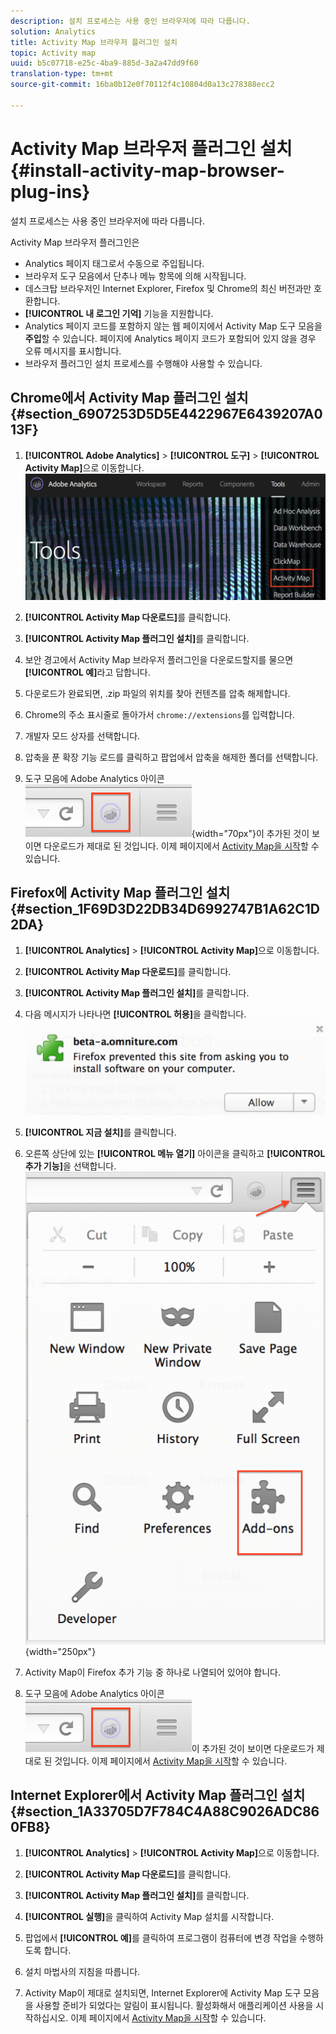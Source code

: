 ```yaml
---
description: 설치 프로세스는 사용 중인 브라우저에 따라 다릅니다.
solution: Analytics
title: Activity Map 브라우저 플러그인 설치
topic: Activity map
uuid: b5c07718-e25c-4ba9-885d-3a2a47dd9f60
translation-type: tm+mt
source-git-commit: 16ba0b12e0f70112f4c10804d0a13c278388ecc2

---
```



# Activity Map 브라우저 플러그인 설치{#install-activity-map-browser-plug-ins}

설치 프로세스는 사용 중인 브라우저에 따라 다릅니다.

Activity Map 브라우저 플러그인은

* Analytics 페이지 태그로서 수동으로 주입됩니다.
* 브라우저 도구 모음에서 단추나 메뉴 항목에 의해 시작됩니다.
* 데스크탑 브라우저인 Internet Explorer, Firefox 및 Chrome의 최신 버전과만 호환합니다.
* **[!UICONTROL 내 로그인 기억]** 기능을 지원합니다.
* Analytics 페이지 코드를 포함하지 않는 웹 페이지에서 Activity Map 도구 모음을 **주입**&#x200B;할 수 있습니다. 페이지에 Analytics 페이지 코드가 포함되어 있지 않을 경우 오류 메시지를 표시합니다.
* 브라우저 플러그인 설치 프로세스를 수행해야 사용할 수 있습니다.

## Chrome에서 Activity Map 플러그인 설치 {#section_6907253D5D5E4422967E6439207A013F}

1. **[!UICONTROL Adobe Analytics]** &gt; **[!UICONTROL 도구]** &gt; **[!UICONTROL Activity Map]**&#x200B;으로 이동합니다.  ![](assets/install_am.png)

1. **[!UICONTROL Activity Map 다운로드]**&#x200B;를 클릭합니다.
1. **[!UICONTROL Activity Map 플러그인 설치]**&#x200B;를 클릭합니다.
1. 보안 경고에서 Activity Map 브라우저 플러그인을 다운로드할지를 물으면 **[!UICONTROL 예]**&#x200B;라고 답합니다.
1. 다운로드가 완료되면, .zip 파일의 위치를 찾아 컨텐츠를 압축 해제합니다.
1. Chrome의 주소 표시줄로 돌아가서 `chrome://extensions`를 입력합니다.
1. 개발자 모드 상자를 선택합니다.
1. 압축을 푼 확장 기능 로드를 클릭하고 팝업에서 압축을 해제한 폴더를 선택합니다.
1. 도구 모음에 Adobe Analytics 아이콘 ![](assets/an_icon.png){width="70px"}이 추가된 것이 보이면 다운로드가 제대로 된 것입니다. 이제 페이지에서 [Activity Map을 시작](/help/analyze/activity-map/activitymap-getting-started/activitymap-getting-started-users/activitymap-launch.md)할 수 있습니다.

## Firefox에 Activity Map 플러그인 설치 {#section_1F69D3D22DB34D6992747B1A62C1D2DA}

1. **[!UICONTROL Analytics]** &gt; **[!UICONTROL Activity Map]**&#x200B;으로 이동합니다.

1. **[!UICONTROL Activity Map 다운로드]**&#x200B;를 클릭합니다.
1. **[!UICONTROL Activity Map 플러그인 설치]**&#x200B;를 클릭합니다.
1. 다음 메시지가 나타나면 **[!UICONTROL 허용]**&#x200B;을 클릭합니다.![](assets/firefox_install2.png)

1. **[!UICONTROL 지금 설치]**&#x200B;를 클릭합니다.
1. 오른쪽 상단에 있는 **[!UICONTROL 메뉴 열기]** 아이콘을 클릭하고 **[!UICONTROL 추가 기능]**&#x200B;을 선택합니다. ![](assets/firefox_install3.png){width="250px"}

1. Activity Map이 Firefox 추가 기능 중 하나로 나열되어 있어야 합니다.
1. 도구 모음에 Adobe Analytics 아이콘 ![](assets/an_icon.png)이 추가된 것이 보이면 다운로드가 제대로 된 것입니다. 이제 페이지에서 [Activity Map을 시작](/help/analyze/activity-map/activitymap-getting-started/activitymap-getting-started-users/activitymap-launch.md)할 수 있습니다.

## Internet Explorer에서 Activity Map 플러그인 설치 {#section_1A33705D7F784C4A88C9026ADC860FB8}

1. **[!UICONTROL Analytics]** &gt; **[!UICONTROL Activity Map]**&#x200B;으로 이동합니다.

1. **[!UICONTROL Activity Map 다운로드]**&#x200B;를 클릭합니다.
1. **[!UICONTROL Activity Map 플러그인 설치]**&#x200B;를 클릭합니다.
1. **[!UICONTROL 실행]**&#x200B;을 클릭하여 Activity Map 설치를 시작합니다.
1. 팝업에서 **[!UICONTROL 예]**&#x200B;를 클릭하여 프로그램이 컴퓨터에 변경 작업을 수행하도록 합니다.
1. 설치 마법사의 지침을 따릅니다.
1. Activity Map이 제대로 설치되면, Internet Explorer에 Activity Map 도구 모음을 사용할 준비가 되었다는 알림이 표시됩니다. 활성화해서 애플리케이션 사용을 시작하십시오. 이제 페이지에서 [Activity Map을 시작](/help/analyze/activity-map/activitymap-getting-started/activitymap-getting-started-users/activitymap-launch.md)할 수 있습니다.
